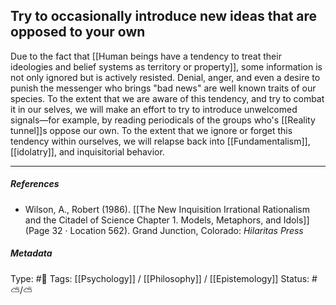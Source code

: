 ## Try to occasionally introduce new ideas that are opposed to your own  # 

Due to the fact that [[Human beings have a tendency to treat their ideologies and belief systems as territory or property]], some information is not only ignored but is actively resisted. Denial, anger, and even a desire to punish the messenger who brings "bad news" are well known traits of our species. To the extent that we are aware of this tendency, and try to combat it in our selves, we will make an effort to try to introduce unwelcomed signals—for example, by reading periodicals of the groups who's [[Reality tunnel]]s oppose our own. To the extent that we ignore or forget this tendency within ourselves, we will relapse back into [[Fundamentalism]], [[idolatry]], and inquisitorial behavior. 

___

##### References

- Wilson, A., Robert (1986). [[The New Inquisition Irrational Rationalism and the Citadel of Science Chapter 1. Models, Metaphors, and Idols]] (Page 32 · Location 562). Grand Junction, Colorado: _Hilaritas Press_

##### Metadata

Type: #🔴 
Tags: [[Psychology]] / [[Philosophy]] / [[Epistemology]] 
Status: #⛅️/⛅️ 